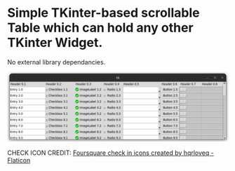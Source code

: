 # Simple TKinter-based scrollable Table which can hold any other TKinter Widget.

No external library dependancies.

![Screenshot](./screenshot.png)

CHECK ICON CREDIT: <a href="https://www.flaticon.com/free-icons/foursquare-check-in" title="foursquare check in icons">Foursquare check in icons created by hqrloveq - Flaticon</a>

